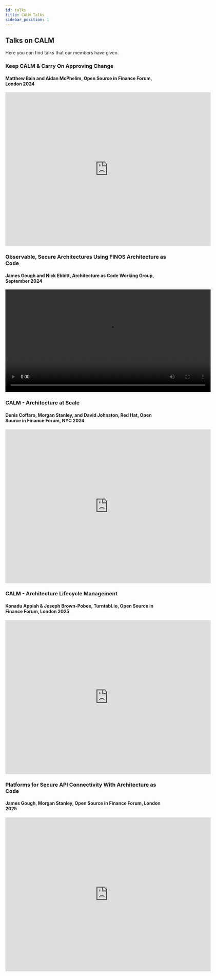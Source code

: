 ```yaml
---
id: talks
title: CALM Talks
sidebar_position: 1
---
```


## Talks on CALM

Here you can find talks that our members have given.

### Keep CALM & Carry On Approving Change

#### Matthew Bain and Aidan McPhelim, Open Source in Finance Forum, London 2024

<iframe width="640px" height="480px" src="https://www.youtube.com/embed/pKjRSMQjy6E?si=JBvRTIpG0UZrXXDq" title="YouTube video player" frameborder="0" allow="accelerometer; autoplay; clipboard-write; encrypted-media; gyroscope; picture-in-picture; web-share" referrerpolicy="strict-origin-when-cross-origin" allowfullscreen></iframe>

### Observable, Secure Architectures Using FINOS Architecture as Code

#### James Gough and Nick Ebbitt, Architecture as Code Working Group, September 2024

<video controls width="640px">
  <source src="http://calm.finos.org/video/aasc-wg-2024-09-24.mov"/>
</video>

### CALM - Architecture at Scale

#### Denis Coffaro, Morgan Stanley, and David Johnston, Red Hat, Open Source in Finance Forum, NYC 2024

<iframe width="640px" height="480px" src="https://www.youtube.com/embed/bqip3qiXh6o?si=Kxv-5hpz_sFDkBQ5" title="YouTube video player" frameborder="0" allow="accelerometer; autoplay; clipboard-write; encrypted-media; gyroscope; picture-in-picture; web-share" referrerpolicy="strict-origin-when-cross-origin" allowfullscreen></iframe>

### CALM - Architecture Lifecycle Management

#### Konadu Appiah & Joseph Brown-Pobee, Turntabl.io, Open Source in Finance Forum, London 2025

<iframe width="640px" height="480px" src="https://www.youtube.com/embed/v60qq05nXTY?si=ZOljFCgJlL7ULP5n" title="YouTube video player" frameborder="0" allow="accelerometer; autoplay; clipboard-write; encrypted-media; gyroscope; picture-in-picture; web-share" referrerpolicy="strict-origin-when-cross-origin" allowfullscreen></iframe>

### Platforms for Secure API Connectivity With Architecture as Code

#### James Gough, Morgan Stanley, Open Source in Finance Forum, London 2025

<iframe width="640px" height="480px" src="https://www.youtube.com/embed/Xvnr2Cyt-Sk?si=fWtziGN_PS9J0u29" title="YouTube video player" frameborder="0" allow="accelerometer; autoplay; clipboard-write; encrypted-media; gyroscope; picture-in-picture; web-share" referrerpolicy="strict-origin-when-cross-origin" allowfullscreen></iframe>
